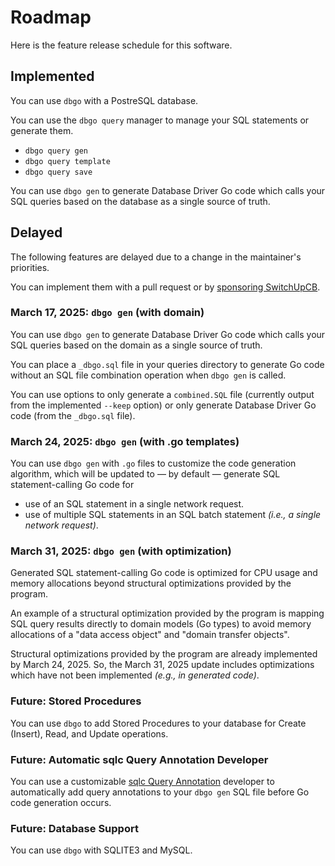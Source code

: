 # Roadmap

Here is the feature release schedule for this software.

## Implemented

You can use `dbgo` with a PostreSQL database.

You can use the `dbgo query` manager to manage your SQL statements or generate them.
- `dbgo query gen`
- `dbgo query template`
- `dbgo query save`
  
You can use `dbgo gen` to generate Database Driver Go code which calls your SQL queries based on the database as a single source of truth.

## Delayed

The following features are delayed due to a change in the maintainer's priorities.

You can implement them with a pull request or by [sponsoring SwitchUpCB](https://github.com/sponsors/switchupcb?frequency=one-time).

### March 17, 2025: `dbgo gen` (with domain)

You can use `dbgo gen` to generate Database Driver Go code which calls your SQL queries based on the domain as a single source of truth.

You can place a `_dbgo.sql` file in your queries directory to generate Go code without an SQL file combination operation when `dbgo gen` is called.

You can use options to only generate a `combined.SQL` file (currently output from the implemented `--keep` option) or only generate Database Driver Go code (from the `_dbgo.sql` file).


### March 24, 2025: `dbgo gen` (with .go templates)

You can use `dbgo gen` with `.go` files to customize the code generation algorithm, which will be updated to — by default — generate SQL statement-calling Go code for
- use of an SQL statement in a single network request.
- use of multiple SQL statements in an SQL batch statement _(i.e., a single network request)_.

### March 31, 2025: `dbgo gen` (with optimization)

Generated SQL statement-calling Go code is optimized for CPU usage and memory allocations beyond structural optimizations provided by the program.

An example of a structural optimization provided by the program is mapping SQL query results directly to domain models (Go types) to avoid memory allocations of a "data access object" and "domain transfer objects".

Structural optimizations provided by the program are already implemented by March 24, 2025. So, the March 31, 2025 update includes optimizations which have not been implemented _(e.g., in generated code)_.

### Future: Stored Procedures

You can use `dbgo` to add Stored Procedures to your database for Create (Insert), Read, and Update operations.

### Future: Automatic sqlc Query Annotation Developer

You can use a customizable [sqlc Query Annotation](https://docs.sqlc.dev/en/stable/reference/query-annotations.html) developer to automatically add query annotations to your `dbgo gen` SQL file before Go code generation occurs. 

### Future: Database Support

You can use `dbgo` with SQLITE3 and MySQL.
